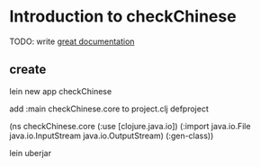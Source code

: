 # Introduction to checkChinese

TODO: write [great documentation](http://jacobian.org/writing/great-documentation/what-to-write/)
## create
lein new app checkChinese

add :main checkChinese.core to project.clj defproject

(ns checkChinese.core
  (:use [clojure.java.io])
  (:import java.io.File java.io.InputStream java.io.OutputStream)
  (:gen-class))

lein uberjar

